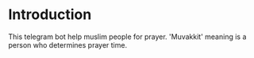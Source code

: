 # Introduction
This telegram bot help muslim people for prayer. 'Muvakkit' meaning is a person who determines prayer time.